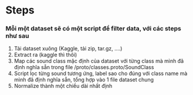 # Steps

### Mỗi một dataset sẽ có một script để filter data, với các steps như sau

1. Tải dataset xuông (Kaggle, tải zip, tar.gz, ....)
2. Extract ra (kaggle thì thôi)
3. Map các sound class mặc định của dataset với từng class mà mình đã định nghĩa sẵn trong file /proto/classes.proto/SoundClass
4. Script lọc từng sound tương ứng, label sao cho đúng với class name mà mình đã định nghĩa sẵn, tổng hợp vào 1 file dataset chung
5. Normalize thành một chiều dài nhất định 